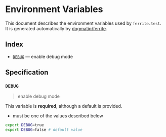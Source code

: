 # Environment Variables

This document describes the environment variables used by `ferrite.test`. It is generated automatically by [dogmatiq/ferrite].

## Index

- [`DEBUG`](#DEBUG) — enable debug mode

## Specification

### `DEBUG`

> enable debug mode

This variable is **required**, although a default is provided.

- must be one of the values described below

```bash
export DEBUG=true
export DEBUG=false # default value
```

<!-- references -->

[dogmatiq/ferrite]: https://github.com/dogmatiq/ferrite
